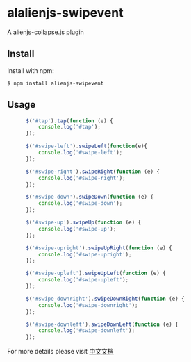 alalienjs-swipevent
===============

A alienjs-collapse.js plugin


Install
-------

Install with npm:

    $ npm install alienjs-swipevent

Usage
-----

```js
      $('#tap').tap(function (e) {
          console.log('#tap');
      });

      $('#swipe-left').swipeLeft(function(e){
          console.log('#swipe-left');
      });

      $('#swipe-right').swipeRight(function (e) {
          console.log('#swipe-right');
      });

      $('#swipe-down').swipeDown(function (e) {
          console.log('#swipe-down');
      });

      $('#swipe-up').swipeUp(function (e) {
          console.log('#swipe-up');
      });

      $('#swipe-upright').swipeUpRight(function (e) {
          console.log('#swipe-upright');
      });

      $('#swipe-upleft').swipeUpLeft(function (e) {
          console.log('#swipe-upleft');
      });

      $('#swipe-downright').swipeDownRight(function (e) {
          console.log('#swipe-downright');
      });

      $('#swipe-downleft').swipeDownLeft(function (e) {
          console.log('#swipe-downleft');
      });
```

For more details please visit [中文文档](https://www.alienjs.net)
